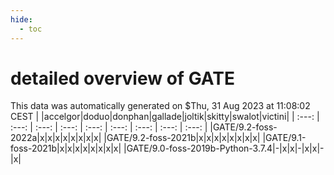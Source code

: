 ```yaml
---
hide:
  - toc
---
```


detailed overview of GATE
=========================


This data was automatically generated on $Thu, 31 Aug 2023 at 11:08:02 CEST
| |accelgor|doduo|donphan|gallade|joltik|skitty|swalot|victini|
| :---: | :---: | :---: | :---: | :---: | :---: | :---: | :---: | :---: |
|GATE/9.2-foss-2022a|x|x|x|x|x|x|x|x|
|GATE/9.2-foss-2021b|x|x|x|x|x|x|x|x|
|GATE/9.1-foss-2021b|x|x|x|x|x|x|x|x|
|GATE/9.0-foss-2019b-Python-3.7.4|-|x|x|-|x|x|-|x|
